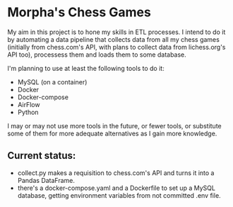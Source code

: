 # Morpha's Chess Games

My aim in this project is to hone my skills in ETL processes. I intend to do it by 
automating a data pipeline that collects data from all my chess games (initially from 
chess.com's API, with plans to collect data from lichess.org's API too), processess them 
and loads them to some database.

I'm planning to use at least the following tools to do it:

- MySQL (on a container) 
- Docker 
- Docker-compose 
- AirFlow 
- Python

I may or may not use more tools in the future, or fewer tools, or substitute some of them 
for more adequate alternatives as I gain more knowledge.

## Current status: 
- collect.py makes a requisition to chess.com's API and turns it into a Pandas DataFrame.
- there's a docker-compose.yaml and a Dockerfile to set up a MySQL database, getting environment variables from not committed .env file. 
